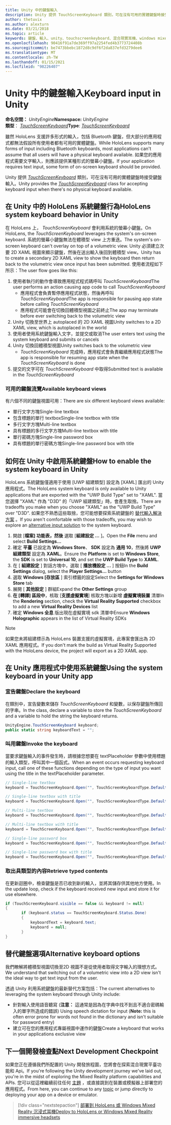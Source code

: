 ```yaml
---
title: Unity 中的鍵盤輸入
description: Unity 提供 TouchScreenKeyboard 類別，可在沒有可用的實體鍵盤時接受鍵盤輸入。
author: thetuvix
ms.author: alexturn
ms.date: 03/21/2018
ms.topic: article
keywords: 鍵盤、輸入、unity、touchscreenkeyboard、混合現實耳機、windows mixed reality 耳機、虛擬實境耳機
ms.openlocfilehash: 90416f91a7de369ff97a2254fed4b3773724408b
ms.sourcegitcommit: be7473bbebc1872d8c9df6f2da837efd3279dee6
ms.translationtype: MT
ms.contentlocale: zh-TW
ms.lasthandoff: 01/15/2021
ms.locfileid: "98226407"
---
```

# <a name="keyboard-input-in-unity"></a><span data-ttu-id="90866-104">Unity 中的鍵盤輸入</span><span class="sxs-lookup"><span data-stu-id="90866-104">Keyboard input in Unity</span></span>

<span data-ttu-id="90866-105">**命名空間：** *UnityEngine*</span><span class="sxs-lookup"><span data-stu-id="90866-105">**Namespace:** *UnityEngine*</span></span><br>
 <span data-ttu-id="90866-106">**類型**： *[TouchScreenKeyboard](https://docs.unity3d.com/ScriptReference/TouchScreenKeyboard.html)*</span><span class="sxs-lookup"><span data-stu-id="90866-106">**Type**: *[TouchScreenKeyboard](https://docs.unity3d.com/ScriptReference/TouchScreenKeyboard.html)*</span></span>

<span data-ttu-id="90866-107">雖然 HoloLens 支援許多形式的輸入，包括 Bluetooth 鍵盤，但大部分的應用程式都無法假設所有使用者都有可用的實體鍵盤。</span><span class="sxs-lookup"><span data-stu-id="90866-107">While HoloLens supports many forms of input including Bluetooth keyboards, most applications can't assume that all users will have a physical keyboard available.</span></span> <span data-ttu-id="90866-108">如果您的應用程式需要文字輸入，則應該提供某種形式的螢幕小鍵盤。</span><span class="sxs-lookup"><span data-stu-id="90866-108">If your application requires text input, some form of on-screen keyboard should be provided.</span></span>

<span data-ttu-id="90866-109">Unity 提供 *[TouchScreenKeyboard](https://docs.unity3d.com/ScriptReference/TouchScreenKeyboard.html)* 類別，可在沒有可用的實體鍵盤時接受鍵盤輸入。</span><span class="sxs-lookup"><span data-stu-id="90866-109">Unity provides the *[TouchScreenKeyboard](https://docs.unity3d.com/ScriptReference/TouchScreenKeyboard.html)* class for accepting keyboard input when there's no physical keyboard available.</span></span>

## <a name="hololens-system-keyboard-behavior-in-unity"></a><span data-ttu-id="90866-110">在 Unity 中的 HoloLens 系統鍵盤行為</span><span class="sxs-lookup"><span data-stu-id="90866-110">HoloLens system keyboard behavior in Unity</span></span>

<span data-ttu-id="90866-111">在 HoloLens 上， *TouchScreenKeyboard* 會利用系統的螢幕小鍵盤。</span><span class="sxs-lookup"><span data-stu-id="90866-111">On HoloLens, the *TouchScreenKeyboard* leverages the system's on-screen keyboard.</span></span> <span data-ttu-id="90866-112">系統的螢幕小鍵盤無法在體積型 view 上方重迭。</span><span class="sxs-lookup"><span data-stu-id="90866-112">The system's on-screen keyboard can't overlay on top of a volumetric view.</span></span> <span data-ttu-id="90866-113">Unity 必須建立次要 2D XAML 視圖來顯示鍵盤，然後在送出輸入後回到體積型 view。</span><span class="sxs-lookup"><span data-stu-id="90866-113">Unity has to create a secondary 2D XAML view to show the keyboard then return back to the volumetric view once input has been submitted.</span></span> <span data-ttu-id="90866-114">使用者流程如下所示：</span><span class="sxs-lookup"><span data-stu-id="90866-114">The user flow goes like this:</span></span>
1. <span data-ttu-id="90866-115">使用者執行的動作會導致應用程式程式碼呼叫 *TouchScreenKeyboard*</span><span class="sxs-lookup"><span data-stu-id="90866-115">The user performs an action causing app code to call *TouchScreenKeyboard*</span></span>
    * <span data-ttu-id="90866-116">應用程式會負責暫停應用程式狀態，然後再呼叫 *TouchScreenKeyboard*</span><span class="sxs-lookup"><span data-stu-id="90866-116">The app is responsible for pausing app state before calling *TouchScreenKeyboard*</span></span>
    * <span data-ttu-id="90866-117">應用程式可能會在切換回體積型視圖之前終止</span><span class="sxs-lookup"><span data-stu-id="90866-117">The app may terminate before ever switching back to the volumetric view</span></span>
2. <span data-ttu-id="90866-118">Unity 切換至世界上 autoplaced 的 2D XAML 視圖</span><span class="sxs-lookup"><span data-stu-id="90866-118">Unity switches to a 2D XAML view, which is autoplaced in the world</span></span>
3. <span data-ttu-id="90866-119">使用者使用系統鍵盤輸入文字，並提交或取消</span><span class="sxs-lookup"><span data-stu-id="90866-119">The user enters text using the system keyboard and submits or cancels</span></span>
4. <span data-ttu-id="90866-120">Unity 切換回體積型視圖</span><span class="sxs-lookup"><span data-stu-id="90866-120">Unity switches back to the volumetric view</span></span>
    * <span data-ttu-id="90866-121">*TouchScreenKeyboard* 完成時，應用程式會負責繼續應用程式狀態</span><span class="sxs-lookup"><span data-stu-id="90866-121">The app is responsible for resuming app state when the *TouchScreenKeyboard* is done</span></span>
5. <span data-ttu-id="90866-122">提交的文字可在 *TouchScreenKeyboard* 中取得</span><span class="sxs-lookup"><span data-stu-id="90866-122">Submitted text is available in the *TouchScreenKeyboard*</span></span>

### <a name="available-keyboard-views"></a><span data-ttu-id="90866-123">可用的鍵盤流覽</span><span class="sxs-lookup"><span data-stu-id="90866-123">Available keyboard views</span></span>

<span data-ttu-id="90866-124">有六個不同的鍵盤視圖可用：</span><span class="sxs-lookup"><span data-stu-id="90866-124">There are six different keyboard views available:</span></span>
* <span data-ttu-id="90866-125">單行文字方塊</span><span class="sxs-lookup"><span data-stu-id="90866-125">Single-line textbox</span></span>
* <span data-ttu-id="90866-126">包含標題的單行 textbox</span><span class="sxs-lookup"><span data-stu-id="90866-126">Single-line textbox with title</span></span>
* <span data-ttu-id="90866-127">多行文字方塊</span><span class="sxs-lookup"><span data-stu-id="90866-127">Multi-line textbox</span></span>
* <span data-ttu-id="90866-128">具有標題的多行文字方塊</span><span class="sxs-lookup"><span data-stu-id="90866-128">Multi-line textbox with title</span></span>
* <span data-ttu-id="90866-129">單行密碼方塊</span><span class="sxs-lookup"><span data-stu-id="90866-129">Single-line password box</span></span>
* <span data-ttu-id="90866-130">具有標題的單行密碼方塊</span><span class="sxs-lookup"><span data-stu-id="90866-130">Single-line password box with title</span></span>

## <a name="how-to-enable-the-system-keyboard-in-unity"></a><span data-ttu-id="90866-131">如何在 Unity 中啟用系統鍵盤</span><span class="sxs-lookup"><span data-stu-id="90866-131">How to enable the system keyboard in Unity</span></span>

<span data-ttu-id="90866-132">HoloLens 系統鍵盤僅適用于使用 [UWP 組建類型] 設定為 [XAML] 匯出的 Unity 應用程式。</span><span class="sxs-lookup"><span data-stu-id="90866-132">The HoloLens system keyboard is only available to Unity applications that are exported with the "UWP Build Type" set to "XAML".</span></span> <span data-ttu-id="90866-133">當您選擇 "XAML" 作為 "D3D" 的「UWP 組建類型」時，會產生取捨。</span><span class="sxs-lookup"><span data-stu-id="90866-133">There are tradeoffs you make when you choose "XAML" as the "UWP Build Type" over "D3D".</span></span> <span data-ttu-id="90866-134">如果您不熟悉這些取捨，您可能想要探索系統鍵盤的 [替代輸入解決方案](#alternative-keyboard-options) 。</span><span class="sxs-lookup"><span data-stu-id="90866-134">If you aren't comfortable with those tradeoffs, you may wish to explore an [alternative input solution](#alternative-keyboard-options) to the system keyboard.</span></span>
1. <span data-ttu-id="90866-135">開啟 [**檔案] 功能表，然後** 選取 [**組建設定 ...** ]。</span><span class="sxs-lookup"><span data-stu-id="90866-135">Open the **File** menu and select **Build Settings...**</span></span>
2. <span data-ttu-id="90866-136">確定 **平臺** 已設定為 **Windows Store**、 **SDK** 設定為 **通用 10**，然後將 **UWP 組建類型** 設定為 **XAML**。</span><span class="sxs-lookup"><span data-stu-id="90866-136">Ensure the **Platform** is set to **Windows Store**, the **SDK** is set to **Universal 10**, and set the **UWP Build Type** to **XAML**.</span></span>
3. <span data-ttu-id="90866-137">在 [ **組建設定** ] 對話方塊中，選取 [ **播放機設定 ...** ] 按鈕</span><span class="sxs-lookup"><span data-stu-id="90866-137">In the **Build Settings** dialog, select the **Player Settings...** button</span></span>
4. <span data-ttu-id="90866-138">選取 **Windows [存放區** ] 索引標籤的設定</span><span class="sxs-lookup"><span data-stu-id="90866-138">Select the **Settings for Windows Store** tab</span></span>
5. <span data-ttu-id="90866-139">展開 [ **其他設定** ] 群組</span><span class="sxs-lookup"><span data-stu-id="90866-139">Expand the **Other Settings** group</span></span>
6. <span data-ttu-id="90866-140">**在 [轉譯] 區段中**，核取 [**支援虛擬實境**] 核取方塊以新增 **虛擬實境裝置** 清單</span><span class="sxs-lookup"><span data-stu-id="90866-140">In the **Rendering** section, check the **Virtual Reality Supported** checkbox to add a new **Virtual Reality Devices** list</span></span>
7. <span data-ttu-id="90866-141">確定 **Windows 全息** 版出現在虛擬實境 sdk 清單中</span><span class="sxs-lookup"><span data-stu-id="90866-141">Ensure **Windows Holographic** appears in the list of Virtual Reality SDKs</span></span>

>[!NOTE]
><span data-ttu-id="90866-142">如果您未將組建標示為 HoloLens 裝置支援的虛擬實境，此專案會匯出為 2D XAML 應用程式。</span><span class="sxs-lookup"><span data-stu-id="90866-142">If you don't mark the build as Virtual Reality Supported with the HoloLens device, the project will export as a 2D XAML app.</span></span>

## <a name="using-the-system-keyboard-in-your-unity-app"></a><span data-ttu-id="90866-143">在 Unity 應用程式中使用系統鍵盤</span><span class="sxs-lookup"><span data-stu-id="90866-143">Using the system keyboard in your Unity app</span></span>

### <a name="declare-the-keyboard"></a><span data-ttu-id="90866-144">宣告鍵盤</span><span class="sxs-lookup"><span data-stu-id="90866-144">Declare the keyboard</span></span>

<span data-ttu-id="90866-145">在類別中，宣告變數來儲存 *TouchScreenKeyboard* 和變數，以保存鍵盤所傳回的字串。</span><span class="sxs-lookup"><span data-stu-id="90866-145">In the class, declare a variable to store the *TouchScreenKeyboard* and a variable to hold the string the keyboard returns.</span></span>

```cs
UnityEngine.TouchScreenKeyboard keyboard;
public static string keyboardText = "";
```

### <a name="invoke-the-keyboard"></a><span data-ttu-id="90866-146">叫用鍵盤</span><span class="sxs-lookup"><span data-stu-id="90866-146">Invoke the keyboard</span></span>

<span data-ttu-id="90866-147">當要求鍵盤輸入的事件發生時，請根據您想要在 textPlaceholder 參數中使用標題的輸入類型，呼叫其中一個函式。</span><span class="sxs-lookup"><span data-stu-id="90866-147">When an event occurs requesting keyboard input, call one of these functions depending on the type of input you want using the title in the textPlaceholder parameter.</span></span>

```cs
// Single-line textbox
keyboard = TouchScreenKeyboard.Open("", TouchScreenKeyboardType.Default, false, false, false, false);

// Single-line textbox with title
keyboard = TouchScreenKeyboard.Open("", TouchScreenKeyboardType.Default, false, false, false, false, "Single-line title");

// Multi-line textbox
keyboard = TouchScreenKeyboard.Open("", TouchScreenKeyboardType.Default, false, true, false, false);

// Multi-line textbox with title
keyboard = TouchScreenKeyboard.Open("", TouchScreenKeyboardType.Default, false, true, false, false, "Multi-line Title");

// Single-line password box
keyboard = TouchScreenKeyboard.Open("", TouchScreenKeyboardType.Default, false, false, true, false);

// Single-line password box with title
keyboard = TouchScreenKeyboard.Open("", TouchScreenKeyboardType.Default, false, false, true, false, "Secure Single-line Title");
```

### <a name="retrieve-typed-contents"></a><span data-ttu-id="90866-148">取出具類型的內容</span><span class="sxs-lookup"><span data-stu-id="90866-148">Retrieve typed contents</span></span>

<span data-ttu-id="90866-149">在更新迴圈中，檢查鍵盤是否已收到新的輸入，並將其儲存供其他地方使用。</span><span class="sxs-lookup"><span data-stu-id="90866-149">In the update loop, check if the keyboard received new input and store it for use elsewhere.</span></span>

```cs
if (TouchScreenKeyboard.visible == false && keyboard != null)
{
       if (keyboard.status == TouchScreenKeyboard.Status.Done)
       {
           keyboardText = keyboard.text;
           keyboard = null;
       }
}
```

## <a name="alternative-keyboard-options"></a><span data-ttu-id="90866-150">替代鍵盤選項</span><span class="sxs-lookup"><span data-stu-id="90866-150">Alternative keyboard options</span></span>

<span data-ttu-id="90866-151">我們瞭解將體積型視圖切換至2D 視圖不是從使用者取得文字輸入的理想方式。</span><span class="sxs-lookup"><span data-stu-id="90866-151">We understand that switching out of a volumetric view into a 2D view isn't the ideal way to get text input from the user.</span></span>

<span data-ttu-id="90866-152">透過 Unity 利用系統鍵盤的最新替代方案包括：</span><span class="sxs-lookup"><span data-stu-id="90866-152">The current alternatives to leveraging the system keyboard through Unity include:</span></span>
* <span data-ttu-id="90866-153">針對輸入使用語音聽寫 (<b>注意：</b> 這通常是因為在字典中找不到且不適合密碼輸入的單字所造成的錯誤) </span><span class="sxs-lookup"><span data-stu-id="90866-153">Using speech dictation for input (<b>Note:</b> this is often error prone for words not found in the dictionary and isn't suitable for password entry)</span></span>
* <span data-ttu-id="90866-154">建立可在您的應用程式專屬視圖中運作的鍵盤</span><span class="sxs-lookup"><span data-stu-id="90866-154">Create a keyboard that works in your applications exclusive view</span></span>

## <a name="next-development-checkpoint"></a><span data-ttu-id="90866-155">下一個開發檢查點</span><span class="sxs-lookup"><span data-stu-id="90866-155">Next Development Checkpoint</span></span>

<span data-ttu-id="90866-156">如果您正在遵循我們所配置的 Unity 開發旅程圖，您將會在探索混合現實平臺功能和 Api。</span><span class="sxs-lookup"><span data-stu-id="90866-156">If you're following the Unity development journey we've laid out, you're in the midst of exploring the Mixed Reality platform capabilities and APIs.</span></span> <span data-ttu-id="90866-157">您可以從這裡繼續前往任何 [主題](unity-development-overview.md#3-advanced-features) ，或直接跳到在裝置或模擬器上部署您的應用程式。</span><span class="sxs-lookup"><span data-stu-id="90866-157">From here, you can continue to any [topic](unity-development-overview.md#3-advanced-features) or jump directly to deploying your app on a device or emulator.</span></span>

> [!div class="nextstepaction"]
> [<span data-ttu-id="90866-158">部署到 HoloLens 或 Windows Mixed Reality 沉浸式耳機</span><span class="sxs-lookup"><span data-stu-id="90866-158">Deploy to HoloLens or Windows Mixed Reality immersive headsets</span></span>](../platform-capabilities-and-apis/using-visual-studio.md)
